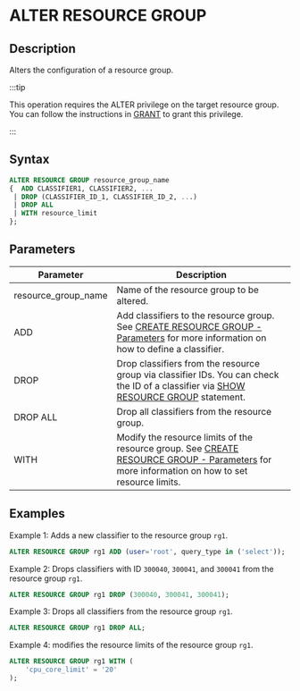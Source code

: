 ---
---

# ALTER RESOURCE GROUP

## Description

Alters the configuration of a resource group.

:::tip

This operation requires the ALTER privilege on the target resource group. You can follow the instructions in [GRANT](../account-management/GRANT.md) to grant this privilege.

:::

## Syntax

```SQL
ALTER RESOURCE GROUP resource_group_name
{  ADD CLASSIFIER1, CLASSIFIER2, ...
 | DROP (CLASSIFIER_ID_1, CLASSIFIER_ID_2, ...)
 | DROP ALL
 | WITH resource_limit 
};
```

## Parameters

| **Parameter**       | **Description**                                              |
| ------------------- | ------------------------------------------------------------ |
| resource_group_name | Name of the resource group to be altered.                    |
| ADD                 | Add classifiers to the resource group. See [CREATE RESOURCE GROUP - Parameters](../Administration/CREATE_RESOURCE_GROUP.md) for more information on how to define a classifier. |
| DROP                | Drop classifiers from the resource group via classifier IDs. You can check the ID of a classifier via [SHOW RESOURCE GROUP](../Administration/SHOW_RESOURCE_GROUP.md) statement. |
| DROP ALL            | Drop all classifiers from the resource group.                |
| WITH                | Modify the resource limits of the resource group. See [CREATE RESOURCE GROUP - Parameters](../Administration/CREATE_RESOURCE_GROUP.md) for more information on how to set resource limits. |

## Examples

Example 1: Adds a new classifier to the resource group `rg1`.

```SQL
ALTER RESOURCE GROUP rg1 ADD (user='root', query_type in ('select'));
```

Example 2: Drops classifiers with ID `300040`, `300041`, and `300041` from the resource group `rg1`.

```SQL
ALTER RESOURCE GROUP rg1 DROP (300040, 300041, 300041);
```

Example 3: Drops all classifiers from the resource group `rg1`.

```SQL
ALTER RESOURCE GROUP rg1 DROP ALL;
```

Example 4: modifies the resource limits of the resource group `rg1`.

```SQL
ALTER RESOURCE GROUP rg1 WITH (
    'cpu_core_limit' = '20'
);
```
